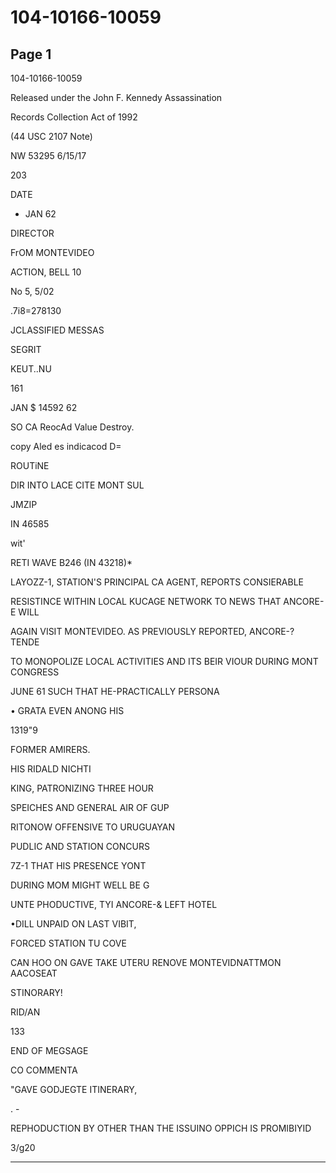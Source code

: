 # 104-10166-10059

## Page 1

104-10166-10059

Released under the John F. Kennedy Assassination

Records Collection Act of 1992

(44 USC 2107 Note)

NW 53295 6/15/17

203

DATE

* JAN 62

DIRECTOR

FrOM MONTEVIDEO

ACTION, BELL 10

No 5, 5/02

.7i8=278130

JCLASSIFIED MESSAS

SEGRIT

KEUT..NU

161

JAN $ 14592 62

SO CA ReocAd Value Destroy.

copy Aled es indicacod D=

ROUTiNE

DIR INTO LACE CITE MONT SUL

JMZIP

IN 46585

wit'

RETI WAVE B246 (IN 43218)*

LAYOZZ-1, STATION'S PRINCIPAL CA AGENT, REPORTS CONSIERABLE

RESISTINCE WITHIN LOCAL KUCAGE NETWORK TO NEWS THAT ANCORE-E WILL

AGAIN VISIT MONTEVIDEO. AS PREVIOUSLY REPORTED, ANCORE-? TENDE

TO MONOPOLIZE LOCAL ACTIVITIES AND ITS BEIR VIOUR DURING MONT CONGRESS

JUNE 61 SUCH THAT HE-PRACTICALLY PERSONA

• GRATA EVEN ANONG HIS

1319"9

FORMER AMIRERS.

HIS RIDALD NICHTI

KING, PATRONIZING THREE HOUR

SPEICHES AND GENERAL AIR OF GUP

RITONOW OFFENSIVE TO URUGUAYAN

PUDLIC AND STATION CONCURS

7Z-1 THAT HIS PRESENCE YONT

DURING MOM MIGHT WELL BE G

UNTE PHODUCTIVE, TYI ANCORE-& LEFT HOTEL

•DILL UNPAID ON LAST VIBIT,

FORCED STATION TU COVE

CAN HOO ON GAVE TAKE UTERU RENOVE MONTEVIDNATTMON AACOSEAT

STINORARY!

RID/AN

133

END OF MEGSAGE

CO COMMENTA

"GAVE GODJEGTE ITINERARY,

. -

REPHODUCTION BY OTHER THAN THE ISSUINO OPPICH IS PROMIBIYID

3/g20

---


